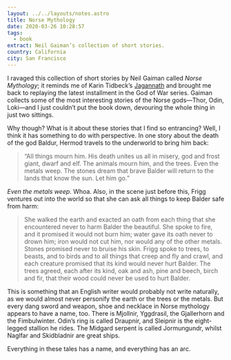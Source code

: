 ```yaml
---
layout: ../../layouts/notes.astro
title: Norse Mythology
date: 2020-03-26 10:28:57
tags:
  - book
extract: Neil Gaiman’s collection of short stories.
country: California
city: San Francisco
---
```


I ravaged this collection of short stories by Neil Gaiman called _Norse Mythology_; it reminds me of Karin Tidbeck’s [Jagannath](https://www.robinrendle.com/notes/jagannath) and brought me back to replaying the latest installment in the God of War series. Gaiman collects some of the most interesting stories of the Norse gods—Thor, Odin, Loki—and I just couldn’t put the book down, devouring the whole thing in just two sittings.

Why though? What is it about these stories that I find so entrancing? Well, I think it has something to do with perspective. In one story about the death of the god Baldur, Hermod travels to the underworld to bring him back:

> “All things mourn him. His death unites us all in misery, god and frost giant, dwarf and elf. The animals mourn him, and the trees. Even the metals weep. The stones dream that brave Balder will return to the lands that know the sun. Let him go.”

_Even the metals weep._ Whoa. Also, in the scene just before this, Frigg ventures out into the world so that she can ask all things to keep Balder safe from harm:

> She walked the earth and exacted an oath from each thing that she encountered never to harm Balder the beautiful. She spoke to fire, and it promised it would not burn him; water gave its oath never to drown him; iron would not cut him, nor would any of the other metals. Stones promised never to bruise his skin. Frigg spoke to trees, to beasts, and to birds and to all things that creep and fly and crawl, and each creature promised that its kind would never hurt Balder. The trees agreed, each after its kind, oak and ash, pine and beech, birch and fir, that their wood could never be used to hurt Balder.

This is something that an English writer would probably not write naturally, as we would almost never personify the earth or the trees or the metals. But every dang sword and weapon, shoe and necklace in Norse mythology appears to have a name, too. There is Mjollnir, Yggdrasil, the Gjallerhorn and the Fimbulwinter. Odin’s ring is called Draupnir, and Sleipnir is the eight-legged stallion he rides. The Midgard serpent is called Jormungundr, whilst Naglfar and Skidbladnir are great ships.

Everything in these tales has a name, and everything has an arc.
